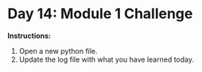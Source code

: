 # Day 14: Module 1 Challenge
**Instructions:** 
1. Open a new python file.
2. Update the log file with what you have learned today.

